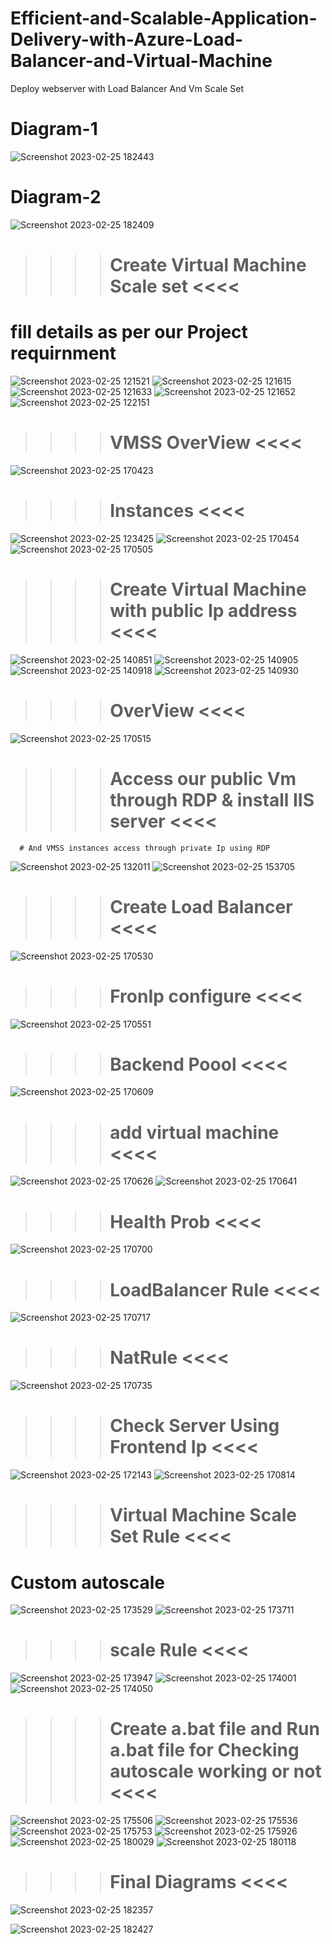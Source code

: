 # Efficient-and-Scalable-Application-Delivery-with-Azure-Load-Balancer-and-Virtual-Machine
Deploy webserver with Load Balancer And Vm Scale Set

#  Diagram-1
![Screenshot 2023-02-25 182443](https://user-images.githubusercontent.com/113555417/221364325-72f405bc-2128-4709-a893-cb5ba580dc9a.jpg)

# Diagram-2
![Screenshot 2023-02-25 182409](https://user-images.githubusercontent.com/113555417/221364336-f6d90472-22b9-4d63-8a09-efe2b55a9a1f.jpg)

>>>>   # Create Virtual Machine Scale set   <<<<
  # fill details as per our Project requirnment

![Screenshot 2023-02-25 121521](https://user-images.githubusercontent.com/113555417/221364619-a0447a20-a8c0-4781-b5fa-fd42075999e6.jpg)
![Screenshot 2023-02-25 121615](https://user-images.githubusercontent.com/113555417/221364621-db137af2-7333-4989-982c-3bbb8e95eeba.jpg)
![Screenshot 2023-02-25 121633](https://user-images.githubusercontent.com/113555417/221364622-87286a27-7503-4fbd-ba64-71f9109bf4b7.jpg)
![Screenshot 2023-02-25 121652](https://user-images.githubusercontent.com/113555417/221364623-d7e091dd-9ad2-445a-a6c2-3eb4663fab5f.jpg)
![Screenshot 2023-02-25 122151](https://user-images.githubusercontent.com/113555417/221364625-e3e82f3a-e350-4477-bd99-aaaee144dc3a.jpg)

>>>>   # VMSS OverView <<<<

![Screenshot 2023-02-25 170423](https://user-images.githubusercontent.com/113555417/221365664-dceeecd2-a647-44aa-9f82-8ab43857bb34.jpg)

>>>>  # Instances <<<<
![Screenshot 2023-02-25 123425](https://user-images.githubusercontent.com/113555417/221364759-26d668d1-d790-4f7f-9bd2-60bb68cc9b22.jpg)
![Screenshot 2023-02-25 170454](https://user-images.githubusercontent.com/113555417/221365056-3f0aae3c-1cdd-4326-a226-d4931158c3a5.jpg)
![Screenshot 2023-02-25 170505](https://user-images.githubusercontent.com/113555417/221364856-6a939beb-c279-44f7-9d59-91e9835f4348.jpg)

>>>>  # Create Virtual Machine  with public Ip address <<<< 

![Screenshot 2023-02-25 140851](https://user-images.githubusercontent.com/113555417/221364773-7032bda5-802e-4399-90a9-d86d0c8f6f86.jpg)
![Screenshot 2023-02-25 140905](https://user-images.githubusercontent.com/113555417/221364775-fa995d5b-d5b5-4f42-95ed-366b49449be7.jpg)
![Screenshot 2023-02-25 140918](https://user-images.githubusercontent.com/113555417/221364777-b96c0c51-228f-44d2-b6ab-14b8f18fad8e.jpg)
![Screenshot 2023-02-25 140930](https://user-images.githubusercontent.com/113555417/221364779-ba505baf-a4d4-4a2f-ad2d-8f6df0c7a836.jpg)

>>>> # OverView <<<<

![Screenshot 2023-02-25 170515](https://user-images.githubusercontent.com/113555417/221364829-729443c5-41fd-44c3-9dcf-b5e216efbd3d.jpg)


>>>>  # Access our public Vm through RDP  & install IIS server <<<<
      # And VMSS instances access through private Ip using RDP 
![Screenshot 2023-02-25 132011](https://user-images.githubusercontent.com/113555417/221365332-59a7b6de-72ae-4fe1-b5fb-1d59006f72c4.jpg)
![Screenshot 2023-02-25 153705](https://user-images.githubusercontent.com/113555417/221365348-fe2d9d29-4bfb-4ced-b916-ee2021bbae05.jpg)

>>>> # Create Load Balancer  <<<<
![Screenshot 2023-02-25 170530](https://user-images.githubusercontent.com/113555417/221365787-6b3e4c96-8ae1-4558-80a2-f939fc07a205.jpg)
 >>>> # FronIp configure <<<<
![Screenshot 2023-02-25 170551](https://user-images.githubusercontent.com/113555417/221365792-870eed8c-018a-4dba-bcc7-c685629f3303.jpg)
 >>>> # Backend Poool <<<<
![Screenshot 2023-02-25 170609](https://user-images.githubusercontent.com/113555417/221365794-c4de2240-9f9d-48be-bde3-4ea82efd0a30.jpg)
>>>> # add virtual machine <<<<
![Screenshot 2023-02-25 170626](https://user-images.githubusercontent.com/113555417/221365815-33546f14-66d4-4a5e-8585-04ca8b00c12d.jpg)
![Screenshot 2023-02-25 170641](https://user-images.githubusercontent.com/113555417/221365817-631e0eb5-b539-4502-8c2c-65a6143fa847.jpg)
>>>> # Health Prob <<<<
![Screenshot 2023-02-25 170700](https://user-images.githubusercontent.com/113555417/221365820-50329e93-f7fa-42c5-ad73-2282f700eb79.jpg)
>>>> # LoadBalancer Rule <<<<
![Screenshot 2023-02-25 170717](https://user-images.githubusercontent.com/113555417/221365823-720c06d2-62e2-406f-a5d8-5808a401af12.jpg)
>>>> # NatRule <<<<
![Screenshot 2023-02-25 170735](https://user-images.githubusercontent.com/113555417/221365825-603b3dda-01dc-48dc-b1ef-b73874501f8a.jpg)

>>>> # Check Server Using Frontend Ip <<<<

![Screenshot 2023-02-25 172143](https://user-images.githubusercontent.com/113555417/221365911-6d952633-1781-4c5c-a106-68f9ff800b53.jpg)
![Screenshot 2023-02-25 170814](https://user-images.githubusercontent.com/113555417/221365917-74ec9ff2-c73d-45a1-afc0-65d4d7b4f035.jpg)


>>>> # Virtual Machine Scale Set Rule <<<<
   # Custom autoscale 
![Screenshot 2023-02-25 173529](https://user-images.githubusercontent.com/113555417/221365965-84453f89-4010-430e-8f39-a624e4b774c5.jpg)
![Screenshot 2023-02-25 173711](https://user-images.githubusercontent.com/113555417/221365969-73f17a86-929d-495d-b6d9-6201ff7e7e4f.jpg)
>>>> # scale Rule <<<<
![Screenshot 2023-02-25 173947](https://user-images.githubusercontent.com/113555417/221365970-6f32058a-a23d-4ccb-8a86-8d5a20561171.jpg)
![Screenshot 2023-02-25 174001](https://user-images.githubusercontent.com/113555417/221365972-8746477a-26d5-44a5-afb9-21471b7680ab.jpg)
![Screenshot 2023-02-25 174050](https://user-images.githubusercontent.com/113555417/221365974-7d4fab1b-0886-47a0-ba41-4b389c708cc3.jpg)

>>>> # Create a.bat file and Run a.bat file for Checking autoscale working or not <<<<

![Screenshot 2023-02-25 175506](https://user-images.githubusercontent.com/113555417/221366107-232ce01d-ae71-4a7f-b087-46ffa651a40f.jpg)
![Screenshot 2023-02-25 175536](https://user-images.githubusercontent.com/113555417/221366109-30902890-c889-425f-8cb5-22861a26f72e.jpg)
![Screenshot 2023-02-25 175753](https://user-images.githubusercontent.com/113555417/221366110-1f3a78fd-8020-4818-8628-6cac969147ba.jpg)
![Screenshot 2023-02-25 175926](https://user-images.githubusercontent.com/113555417/221366112-56e1572a-d1f3-4358-b5c7-cd96a0733c10.jpg)
![Screenshot 2023-02-25 180029](https://user-images.githubusercontent.com/113555417/221366113-74f92e6d-7636-497f-a617-0529b6cf1479.jpg)
![Screenshot 2023-02-25 180118](https://user-images.githubusercontent.com/113555417/221366114-771d41e3-b680-4b82-a31a-0bb00433da69.jpg)

>>>> # Final Diagrams <<<<

![Screenshot 2023-02-25 182357](https://user-images.githubusercontent.com/113555417/221366139-6df0e0bb-b838-4c7e-b777-bd43e2301aa2.jpg)

![Screenshot 2023-02-25 182427](https://user-images.githubusercontent.com/113555417/221366141-521137f6-0aad-40c5-a9de-288f96f5c964.jpg)

